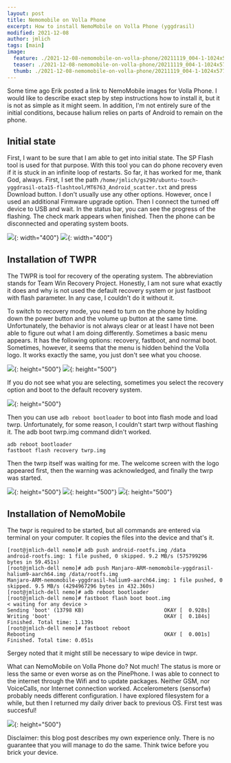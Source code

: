 ```yaml
---
layout: post
title: Nemomobile on Volla Phone
excerpt: How to install NemoMobile on Volla Phone (yggdrasil)
modified: 2021-12-08
author: jmlich
tags: [main]
image:
  feature: ./2021-12-08-nemomobile-on-volla-phone/20211119_004-1-1024x577.jpg
  teaser: ./2021-12-08-nemomobile-on-volla-phone/20211119_004-1-1024x577.jpg
  thumb: ./2021-12-08-nemomobile-on-volla-phone/20211119_004-1-1024x577.jpg
---
```


Some time ago Erik posted a link to NemoMobile images for Volla Phone. I would like to describe exact step by step
instructions how to install it, but it is not as simple as it might seem. In addition, I'm not entirely sure of
the initial conditions, because halium relies on parts of Android to remain on the phone. 

## Initial state

First, I want to be sure that I am able to get into initial state. The SP Flash tool is used for that purpose.
With this tool you can do phone recovery even if it is stuck in an infinite loop of restarts. So far, 
it has worked for me, thank God, always. First, I set the path `/home/jmlich/gs290/ubuntu-touch-yggdrasil-ota15-flashtool/MT6763_Android_scatter.txt` and
press Download button. I don't usually use any other options. However, once I used an additional Firmware upgrade option. Then I connect the turned off
device to USB and wait. In the status bar, you can see the progress of the flashing. The check mark appears when finished.
Then the phone can be disconnected and operating system boots.

![](/images/2021-12-08-nemomobile-on-volla-phone/Screenshot-at-2021-12-05-09-45-38-1024x677.png){: width="400"}
![](/images/2021-12-08-nemomobile-on-volla-phone/Screenshot-at-2021-12-05-09-49-51.png){: width="400"}

## Installation of TWPR

The TWPR is tool for recovery of the operating system. The abbreviation stands for Team Win Recovery Project.
Honestly, I am not sure what exactly it does and why is not used the default recovery system or just fastboot with flash parameter. In any case, I couldn't do it without it.

To switch to recovery mode, you need to turn on the phone by holding down the power button and the volume up
button at the same time. Unfortunately, the behavior is not always clear or at least I have not been able to
figure out what I am doing differently. Sometimes a basic menu appears. It has the following options: recovery,
fastboot, and normal boot. Sometimes, however, it seems that the menu is hidden behind the Volla logo. 
It works exactly the same, you just don't see what you choose. 

![](/images/2021-12-08-nemomobile-on-volla-phone/20211119_013-3-577x1024.jpg){: height="500"}
![](/images/2021-12-08-nemomobile-on-volla-phone/20211119_017-4.jpg){: height="500"}

If you do not see what you are selecting, sometimes you select the recovery option and boot to the default recovery system. 

![](/images/2021-12-08-nemomobile-on-volla-phone/20211119_014-2.jpg){: height="500"}


Then you can use `adb reboot bootloader` to boot into flash mode and load twrp.
Unfortunately, for some reason, I couldn't start twrp without flashing it. The adb boot twrp.img command didn't worked.

```
adb reboot bootloader
fastboot flash recovery twrp.img
```

Then the twrp itself was waiting for me. The welcome screen with the logo appeared first, then the warning was acknowledged, and finally the twrp was started. 

![](/images/2021-12-08-nemomobile-on-volla-phone/20211119_011-577x1024.jpg){: height="500"}
![](/images/2021-12-08-nemomobile-on-volla-phone/20211119_002-577x1024.jpg){: height="500"}
![](/images/2021-12-08-nemomobile-on-volla-phone/20211119_003-scaled.jpg){: height="500"}


## Installation of NemoMobile

The twpr is required to be started, but all commands are entered via terminal on
your computer. It copies the files into the device and that's it.

```
[root@jmlich-dell nemo]# adb push android-rootfs.img /data
android-rootfs.img: 1 file pushed, 0 skipped. 9.2 MB/s (575799296 bytes in 59.451s)
[root@jmlich-dell nemo]# adb push Manjaro-ARM-nemomobile-yggdrasil-halium9-aarch64.img /data/rootfs.img
Manjaro-ARM-nemomobile-yggdrasil-halium9-aarch64.img: 1 file pushed, 0 skipped. 9.5 MB/s (4294967296 bytes in 432.360s)
[root@jmlich-dell nemo]# adb reboot bootloader
[root@jmlich-dell nemo]# fastboot flash boot boot.img
< waiting for any device >
Sending 'boot' (13798 KB)                          OKAY [  0.928s]
Writing 'boot'                                     OKAY [  0.184s]
Finished. Total time: 1.139s
[root@jmlich-dell nemo]# fastboot reboot
Rebooting                                          OKAY [  0.001s]
Finished. Total time: 0.051s
```

Sergey noted that it might still be necessary to wipe device in twpr.

What can NemoMobile on Volla Phone do? Not much! The status is more or less the same or even worse as on the PinePhone. I was able to connect to
the internet through the Wifi and to update packages. Neither GSM, nor VoiceCalls, nor Internet connection worked. Accelerometers (sensorfw)
probably needs different configuration. I have explored filesystem for a while, but then I returned my daily driver back to previous OS.
First test was succesful!

![](/images/2021-12-08-nemomobile-on-volla-phone/20211118_001-scaled.jpg){: height="500"}

Disclaimer: this blog post describes my own experience only. There is no guarantee that you will manage to do the same. Think twice before you brick your device.
